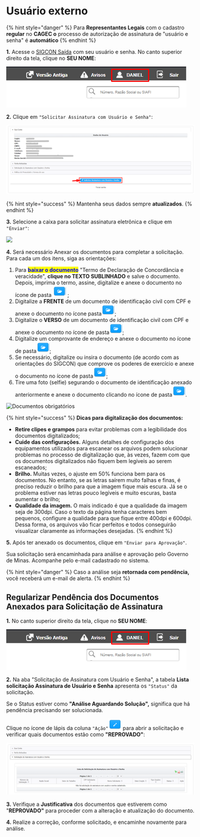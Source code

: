# Usuário externo

{% hint style="danger" %}
Para **Representantes Legais** com o cadastro **regular** no **CAGEC o** processo de autorização de assinatura de "usuário e senha" é **automático**
{% endhint %}

**1.** Acesse o [SIGCON Saída](https://sigconsaida.mg.gov.br/) com seu usuário e senha. No canto superior direito da tela, clique no **SEU NOME**:

![](<../../../.gitbook/assets/image (414).png>)

**2.** Clique em `"Solicitar Assinatura com Usuário e Senha"`:

![](<../../../.gitbook/assets/image (361).png>)

{% hint style="success" %}
Mantenha seus dados sempre **atualizados**.
{% endhint %}

**3.** Selecione a caixa para solicitar assinatura eletrônica e clique em `"Enviar"`:

![](../../../.gitbook/assets/assinatura\_eletronica\_solicitacao\_usuario\_interno.png)

**4.** Será necessário Anexar os documentos para completar a solicitação. Para cada um dos itens, siga as orientações:&#x20;

1. Para <mark style="color:blue;">**baixar o documento**</mark> "Termo de Declaração de Concordância e veracidade", **clique no TEXTO SUBLINHADO** e salve o documento. Depois, imprima o termo, assine, digitalize e anexe o documento no ícone de pasta <img src="../../../.gitbook/assets/icone_pasta.png" alt="" data-size="original"> ;
2. Digitalize a **FRENTE** de um documento de identificação civil com CPF e anexe o documento no ícone pasta<img src="../../../.gitbook/assets/icone_pasta.png" alt="" data-size="original">;
3. Digitalize o **VERSO** de um documento de identificação civil com CPF e anexe o documento no ícone de pasta<img src="../../../.gitbook/assets/icone_pasta.png" alt="" data-size="original">;
4. Digitalize um comprovante de endereço e anexe o documento no ícone de pasta<img src="../../../.gitbook/assets/icone_pasta.png" alt="" data-size="original">;
5. Se necessário, digitalize ou insira o documento (de acordo com as orientações do SIGCON) que comprove os poderes de exercício e anexe o documento no ícone de pasta<img src="../../../.gitbook/assets/icone_pasta.png" alt="" data-size="original">;
6. Tire uma foto (selfie) segurando o documento de identificação anexado anteriormente e anexe o documento clicando no ícone de pasta<img src="../../../.gitbook/assets/icone_pasta.png" alt="" data-size="original">.

![Documentos obrigatórios](../../../.gitbook/assets/assinatura\_eletronica\_solicitacao\_envio\_documento.png)

{% hint style="success" %}
**Dicas para digitalização dos documentos:**

* **Retire clipes e grampos** para evitar problemas com a legibilidade dos documentos digitalizados;
* **Cuide das configurações.** Alguns detalhes de configuração dos equipamentos utilizados para escanear os arquivos podem solucionar problemas no processo de digitalização que, às vezes, fazem com que os documentos digitalizados não fiquem bem legíveis ao serem escaneados;
* **Brilho.** Muitas vezes, o ajuste em 50% funciona bem para os documentos. No entanto, se as letras saírem muito falhas e finas, é preciso reduzir o brilho para que a imagem fique mais escura. Já se o problema estiver nas letras pouco legíveis e muito escuras, basta aumentar o brilho;
* **Qualidade da imagem.** O mais indicado é que a qualidade da imagem seja de 300dpi. Caso o texto da página tenha caracteres bem pequenos, configure a qualidade para que fique entre 400dpi e 600dpi. Dessa forma, os arquivos vão ficar perfeitos e todos conseguirão visualizar claramente as informações desejadas.
{% endhint %}

**5.** Após ter anexado os documentos, clique em `"Enviar para Aprovação"`.

Sua solicitação será encaminhada para análise e aprovação pelo Governo de Minas. Acompanhe pelo e-mail cadastrado no sistema.&#x20;

{% hint style="danger" %}
Caso a análise seja **retornada com pendência,** você receberá um e-mail de alerta.
{% endhint %}

## Regularizar Pendência dos Documentos Anexados para Solicitação de Assinatura

**1.** No canto superior direito da tela, clique no **SEU NOME**:

![](<../../../.gitbook/assets/image (409).png>)

**2.** Na aba "Solicitação de Assinatura com Usuário e Senha", a tabela **Lista solicitação Assinatura de Usuário e Senha** apresenta os `"Status"` da solicitação.

Se o Status estiver como **"Análise Aguardando Solução",** significa que há pendência precisando ser solucionada.

Clique no ícone de lápis da coluna `"Ação"`<img src="../../../.gitbook/assets/botao_editar.png" alt="" data-size="original"> para abrir a solicitação e verificar quais documentos estão como **"REPROVADO"**:

![](<../../../.gitbook/assets/image (333).png>)

**3.** Verifique a **Justificativa** dos documentos que estiverem como "**REPROVADO"** para proceder com a alteração e atualização do documento.

**4.** Realize a correção, conforme solicitado, e encaminhe novamente para análise.
